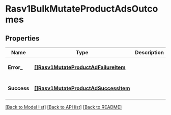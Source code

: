 # Rasv1BulkMutateProductAdsOutcomes

## Properties
Name | Type | Description | Notes
------------ | ------------- | ------------- | -------------
**Error_** | [**[]Rasv1MutateProductAdFailureItem**](RASv1MutateProductAdFailureItem.md) |  | [optional] [default to null]
**Success** | [**[]Rasv1MutateProductAdSuccessItem**](RASv1MutateProductAdSuccessItem.md) |  | [optional] [default to null]

[[Back to Model list]](../README.md#documentation-for-models) [[Back to API list]](../README.md#documentation-for-api-endpoints) [[Back to README]](../README.md)

